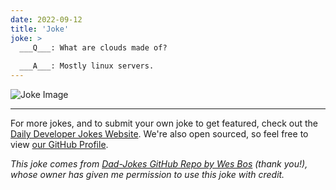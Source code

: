 ```yaml
---
date: 2022-09-12
title: 'Joke'
joke: >
  ___Q___: What are clouds made of?
  
  ___A___: Mostly linux servers.
---
```



![Joke Image](https://private.xtrp.io/projects/DailyDeveloperJokes/public_image_server/images/5e125999cc4b1.png)

---

For more jokes, and to submit your own joke to get featured, check out the [Daily Developer Jokes Website](https://dailydeveloperjokes.github.io/). We're also open sourced, so feel free to view [our GitHub Profile](https://github.com/dailydeveloperjokes).


_This joke comes from [Dad-Jokes GitHub Repo by Wes Bos](https://github.com/wesbos/dad-jokes) (thank you!), whose owner has given me permission to use this joke with credit._

<!--
Joke text:
**Q**: What are clouds made of?

**A**: Mostly linux servers.
 -->


